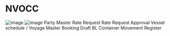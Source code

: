 # NVOCC
![image](https://user-images.githubusercontent.com/90704162/133434523-267d144b-5761-4f32-ad25-b0cc2ad5f586.png)
![image](https://user-images.githubusercontent.com/90704162/133434560-e3b07c67-beb8-4a9b-b48c-5182092ba9f0.png)
Party Master
Rate Request
Rate Request Approval
Vessel schedule / Voyage Master
Booking
Draft BL
Container Movement Register
